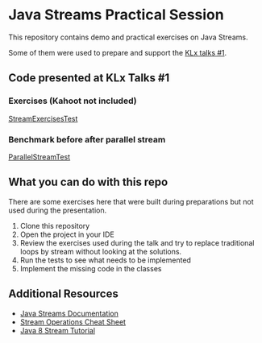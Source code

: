 # Java Streams Practical Session

This repository contains demo and practical exercises on Java Streams.

Some of them were used to prepare and support the [KLx talks #1](https://www.meetup.com/klx-talks/events/311551910/?utm_medium=referral&utm_campaign=share-btn_savedevents_share_modal&utm_source=link&utm_version=v2).

## Code presented at KLx Talks #1

### Exercises (Kahoot not included)

[StreamExercisesTest](src/test/java/klx/StreamExercisesTest.java)

### Benchmark before after parallel stream

[ParallelStreamTest](src/test/java/klx/ParallelStreamTest.java)

## What you can do with this repo

There are some exercises here that were built during preparations but not used during the presentation. 

1. Clone this repository
2. Open the project in your IDE 
3. Review the exercises used during the talk and try to replace traditional loops by stream without looking at the solutions.
4. Run the tests to see what needs to be implemented
5. Implement the missing code in the classes

## Additional Resources

- [Java Streams Documentation](https://docs.oracle.com/javase/8/docs/api/java/util/stream/package-summary.html)
- [Stream Operations Cheat Sheet](https://www.jrebel.com/blog/java-streams-cheat-sheet)
- [Java 8 Stream Tutorial](https://www.baeldung.com/java-8-streams)
